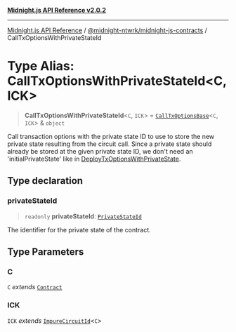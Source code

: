 [**Midnight.js API Reference v2.0.2**](../../../README.md)

***

[Midnight.js API Reference](../../../packages.md) / [@midnight-ntwrk/midnight-js-contracts](../README.md) / CallTxOptionsWithPrivateStateId

# Type Alias: CallTxOptionsWithPrivateStateId\<C, ICK\>

> **CallTxOptionsWithPrivateStateId**\<`C`, `ICK`\> = [`CallTxOptionsBase`](CallTxOptionsBase.md)\<`C`, `ICK`\> & `object`

Call transaction options with the private state ID to use to store the new private
state resulting from the circuit call. Since a private state should already be
stored at the given private state ID, we don't need an 'initialPrivateState' like
in [DeployTxOptionsWithPrivateState](DeployTxOptionsWithPrivateState.md).

## Type declaration

### privateStateId

> `readonly` **privateStateId**: [`PrivateStateId`](../../midnight-js-types/type-aliases/PrivateStateId.md)

The identifier for the private state of the contract.

## Type Parameters

### C

`C` *extends* [`Contract`](../../midnight-js-types/interfaces/Contract.md)

### ICK

`ICK` *extends* [`ImpureCircuitId`](../../midnight-js-types/type-aliases/ImpureCircuitId.md)\<`C`\>

